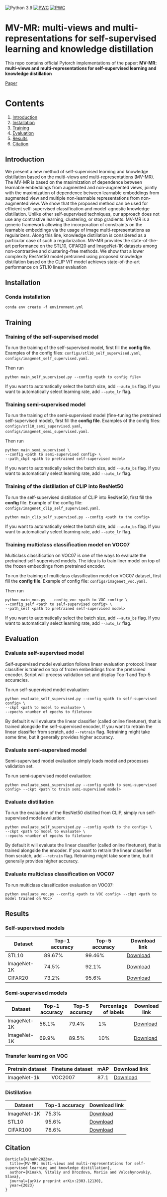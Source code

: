 ![Python 3.9](https://img.shields.io/badge/python-3.9-green.svg)
[![PWC](https://img.shields.io/endpoint.svg?url=https://paperswithcode.com/badge/mv-mr-multi-views-and-multi-representations/self-supervised-learning-on-stl-10)](https://paperswithcode.com/sota/self-supervised-learning-on-stl-10?p=mv-mr-multi-views-and-multi-representations)
[![PWC](https://img.shields.io/endpoint.svg?url=https://paperswithcode.com/badge/mv-mr-multi-views-and-multi-representations/unsupervised-image-classification-on-stl-10)](https://paperswithcode.com/sota/unsupervised-image-classification-on-stl-10?p=mv-mr-multi-views-and-multi-representations)

# MV-MR: multi-views and multi-representations for self-supervised learning and knowledge distillation

This repo contains official Pytorch implementations of the paper:
**MV-MR: multi-views and multi-representations for self-supervised learning and knowledge distillation**

[Paper](https://arxiv.org/abs/2303.12130v1)


# Contents
1. [Introduction](#introduction)
2. [Installation](#installation)
3. [Training](#training)
4. [Evaluation](#evaluation)
5. [Results](#results)
6. [Citation](#citation)

## Introduction

We present a new method of self-supervised learning and knowledge distillation based on the multi-views and 
multi-representations (MV-MR). The MV-MR is based on the maximization of dependence between learnable embeddings from 
augmented and non-augmented views, jointly with the maximization of dependence between learnable embeddings from 
augmented view and multiple non-learnable representations from non-augmented view. We show that the proposed method 
can be used for efficient self-supervised classification and model-agnostic knowledge distillation. 
Unlike other self-supervised techniques, our approach does not use any contrastive learning, clustering, 
or stop gradients. MV-MR is a generic framework allowing the incorporation of constraints on the learnable embeddings 
via the usage of image multi-representations as regularizers. Along this line, knowledge distillation is considered as 
a particular case of such a regularization. MV-MR provides the state-of-the-art performance on the STL10, CIFAR20 and 
ImageNet-1K datasets among non-contrastive and clustering-free methods. We show that a lower complexity ResNet50 model 
pretrained using proposed knowledge distillation based on the CLIP ViT model achieves state-of-the-art performance on STL10 linear evaluation

## Installation

### Conda installation
```commandline
conda env create -f environment.yml
```

## Training

### Training of the self-supervised model

To run the training of the self-supervised model, first fill the **config file**. Examples of the config files: 
`configs/stl10_self_supervised.yaml`, `configs/imagenet_self_supervised.yaml`.

Then run
```commandline
python main_self_supervised.py --config <path to config file>
```

If you want to automatically select the batch size, add `--auto_bs` flag. If you want to automatically select learning 
rate, add `--auto_lr` flag.

### Training semi-supervised model

To run the training of the semi-supervised model (fine-tuning the pretrained self-supervised model), first fill the 
**config file**. Examples of the config files: `configs/stl10_semi_supervised.yaml`, 
`configs/imagenet_semi_supervised.yaml`.

Then run
```commandline
python main_semi_supervised \ 
--config <path to semi-supervised config> \ 
--path_ckpt <path to pretrained self-supervised model>
```
If you want to automatically select the batch size, add `--auto_bs` flag. If you want to automatically select learning 
rate, add `--auto_lr` flag.

### Training of the distillation of CLIP into ResNet50

To run the self-supervised distillation of CLIP into ResNet50, first fill the **config** file. Example of the 
config file: `configs/imagenet_clip_self_supervised.yaml`.

```commandline
python main_clip_self_supervised.py --config <path to the config>
```
If you want to automatically select the batch size, add `--auto_bs` flag. If you want to automatically select learning 
rate, add `--auto_lr` flag.

### Training multiclass classification model on VOC07

Multiclass classification on VOC07 is one of the ways to evaluate the pretrained self-supervised models. The idea is to 
train liner model on top of the frozen embeddings from pretrained encoder.

To run the training of multiclass classification model on VOC07 dataset, first fill the **config file**. Example of 
config file: `configs/imagenet_voc.yaml`.

Then run
```commandline
python main_voc.py  --config_voc <path to VOC config> \ 
--config_self <path to self-supervised config> \ 
--path_self <path to pretrained self-supervised model>
```

If you want to automatically select the batch size, add `--auto_bs` flag. If you want to automatically select learning 
rate, add `--auto_lr` flag.

## Evaluation

### Evaluate self-supervised model
Self-supervised model evaluation follows linear evaluation protocol: linear classifier is trained on top of frozen 
embeddings from the pretrained encoder. Script will process validation set and display Top-1 and Top-5 accuracies.

To run self-supervised model evaluation:

```commandline
python evaluate_self_supervised.py --config <path to self-supervised config> \ 
--ckpt <path to model to evaluate> \ 
--epochs <number of epochs to filetune>
```

By default it will evaluate the linear classifier (called online finetuner), that is trained alongside the self-supervised 
encoder, If you want to retrain the linear classifier from scratch, add `--retrain` flag. Retraining might take some 
time, but it generally provides higher accuracy. 

### Evaluate semi-supervised model
Semi-supervised model evaluation simply loads model and processes validation set.

To run semi-supervised model evaluation:

```commandline
python evaluate_semi_supervised.py --config <path to semi-supervised config> --ckpt <path to train semi-supervised model>
```

### Evaluate distillation
To run the evaluation of the ResNet50 distilled from CLIP, simply run self-supervised model avaluation:

```commandline
python evaluate_self_supervised.py --config <path to the config> \ 
--ckpt <path to model to evaluate> \ 
--epochs <number of epochs to filetune>
```

By default it will evaluate the linear classifier (called online finetuner), that is trained alongside the encoder.
If you want to retrain the linear classifier from scratch, add `--retrain` flag. Retraining might take some 
time, but it generally provides higher accuracy. 


### Evaluate multiclass classification on VOC07

To run multiclass classification evaluation on VOC07:

```commandline
python evaluate_voc.py --config <path to VOC config> --ckpt <path to model trained on VOC>
```

## Results

### Self-supervised models
| Dataset     | Top-1 accuracy | Top-5 accuracy | Download link                                                                                    |
|-------------|-------------|----------------|--------------------------------------------------------------------------------------------------|
| STL10       | 89.67%      | 99.46%         | [Download](https://drive.google.com/drive/folders/1ljf0ZHDZSTsB-4aKTCrYIoyFS9gANSQR?usp=sharing) |
| ImageNet-1K | 74.5%       | 92.1%          | [Download](https://drive.google.com/drive/folders/1Ck0MzmXsu--m8vzNRRD2oW3Qi9qDRYJr?usp=sharing) | 
 | CIFAR20    | 73.2%       | 95.6%          | [Download](https://drive.google.com/drive/folders/1lUhgq5ZGV0_wklWao1_0jlFueFHQd-yD?usp=sharing) |

 
### Semi-supervised models
| Dataset     | Top-1 accuracy | Top-5 accuracy | Percentage of labels | Download link                                                                                    |
|-------------|----------------|----------------|----------------------|--------------------------------------------------------------------------------------------------|
| ImageNet-1K | 56.1%          | 79.4%          | 1%                   | [Download](https://drive.google.com/drive/folders/1BugB2eAw3taII3Ug2vPI-6jVnqfw58I6?usp=sharing) | 
| ImageNet-1K | 69.9%          | 89.5%          | 10%                  | [Download](https://drive.google.com/drive/folders/1Y9s_iVVI_6o9vqNTW3v_gaDYOLbFjPyY?usp=sharing) | 


### Transfer learning on VOC
| Pretrain dataset | Finetune dataset | mAP  | Download link                                                                                    |
|------------------|------------------|------|--------------------------------------------------------------------------------------------------|
 | ImageNet-1k     | VOC2007          | 87.1 | [Download](https://drive.google.com/drive/folders/13dsE_rIu2_wJVddcdEPMHTsZIuhHQMHB?usp=sharing) |

### Distillation
| Dataset     | Top-1 accuracy | Download link                                                                                    |
|-------------|----------------|--------------------------------------------------------------------------------------------------|
| ImageNet-1K | 75.3%          | [Download](https://drive.google.com/drive/folders/1LYR_U683CT7xVP9__DjMIjR9lMaX8jhQ?usp=sharing)                                                                                     |
| STL10 | 95.6%          | [Download](https://drive.google.com/drive/folders/1lCGvOZvoJ8CLNoPLPEoQAJ76sWZtCClB?usp=sharing) |
 | CIFAR100 | 78.6%          | [Download](https://drive.google.com/drive/folders/1gBMqJ4dvVp2wiNnCo1Uzz5rXC9rqmq53?usp=sharing) | 

## Citation
```
@article{kinakh2023mv,
  title={MV-MR: multi-views and multi-representations for self-supervised learning and knowledge distillation},
  author={Kinakh, Vitaliy and Drozdova, Mariia and Voloshynovskiy, Slava},
  journal={arXiv preprint arXiv:2303.12130},
  year={2023}
}
```